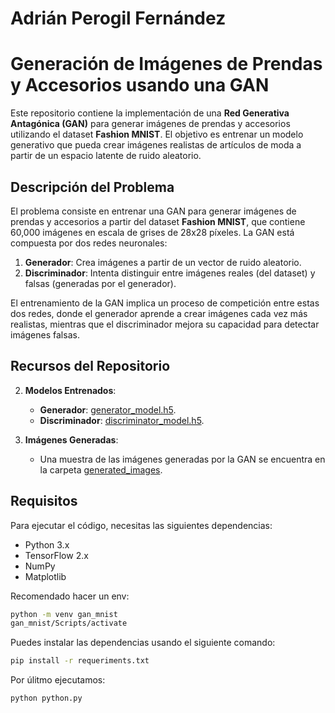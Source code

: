 # Adrián Perogil Fernández

# Generación de Imágenes de Prendas y Accesorios usando una GAN

Este repositorio contiene la implementación de una **Red Generativa Antagónica (GAN)** para generar imágenes de prendas y accesorios utilizando el dataset **Fashion MNIST**. El objetivo es entrenar un modelo generativo que pueda crear imágenes realistas de artículos de moda a partir de un espacio latente de ruido aleatorio.

## Descripción del Problema

El problema consiste en entrenar una GAN para generar imágenes de prendas y accesorios a partir del dataset **Fashion MNIST**, que contiene 60,000 imágenes en escala de grises de 28x28 píxeles. La GAN está compuesta por dos redes neuronales:
1. **Generador**: Crea imágenes a partir de un vector de ruido aleatorio.
2. **Discriminador**: Intenta distinguir entre imágenes reales (del dataset) y falsas (generadas por el generador).

El entrenamiento de la GAN implica un proceso de competición entre estas dos redes, donde el generador aprende a crear imágenes cada vez más realistas, mientras que el discriminador mejora su capacidad para detectar imágenes falsas.

## Recursos del Repositorio

2. **Modelos Entrenados**:
   - **Generador**: [generator_model.h5](generator_model.h5).
   - **Discriminador**: [discriminator_model.h5](discriminator_model.h5).

3. **Imágenes Generadas**:
   - Una muestra de las imágenes generadas por la GAN se encuentra en la carpeta [generated_images](generated_images/).

## Requisitos

Para ejecutar el código, necesitas las siguientes dependencias:
- Python 3.x
- TensorFlow 2.x
- NumPy
- Matplotlib

Recomendado hacer un env:
```bash
python -m venv gan_mnist
gan_mnist/Scripts/activate
```

Puedes instalar las dependencias usando el siguiente comando:
```bash
pip install -r requeriments.txt
```

Por úlitmo ejecutamos:
```bash
python python.py
```